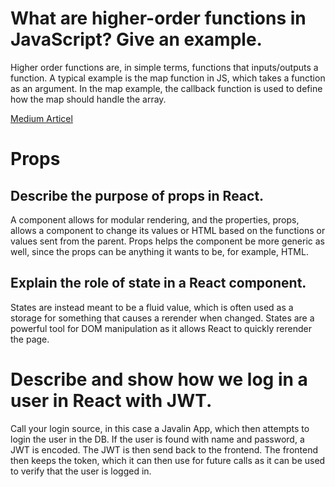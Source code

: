 # What are higher-order functions in JavaScript? Give an example.

Higher order functions are, in simple terms, functions that inputs/outputs a function. A typical example is the map function in JS, which takes a function as an argument. In the map example, the callback function is used to define how the map should handle the array.

[Medium Articel](https://medium.com/@kevinlai76/javascript-callbacks-and-higher-order-functions-3e5a81b4ec9d)

# Props

## Describe the purpose of props in React.

A component allows for modular rendering, and the properties, props, allows a component to change its values or HTML based on the functions or values sent from the parent. Props helps the component be more generic as well, since the props can be anything it wants to be, for example, HTML.

## Explain the role of state in a React component.

States are instead meant to be a fluid value, which is often used as a storage for something that causes a rerender when changed. States are a powerful tool for DOM manipulation as it allows React to quickly rerender the page.

# Describe and show how we log in a user in React with JWT.

Call your login source, in this case a Javalin App, which then attempts to login the user in the DB.
If the user is found with name and password, a JWT is encoded. The JWT is then send back to the frontend.
The frontend then keeps the token, which it can then use for future calls as it can be used to verify that the user is logged in.
